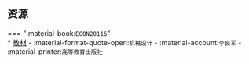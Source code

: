 ## 资源  
=== ":material-book:`ECON20116`"  
    * [教材](https://api.mir6.com/api/lanzou?url=https://cqu-openlib.lanzout.com/iwbdB296kymj&down=true) - :material-format-quote-open:`机械设计` - :material-account:`李良军` - :material-printer:`高等教育出版社`  